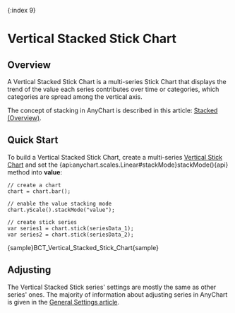 {:index 9}
# Vertical Stacked Stick Chart

## Overview

A Vertical Stacked Stick Chart is a multi-series Stick Chart that displays the trend of the value each series contributes over time or categories, which categories are spread among the vertical axis.

The concept of stacking in AnyChart is described in this article: [Stacked (Overview)](../Overview).

## Quick Start

To build a Vertical Stacked Stick Chart, create a multi-series [Vertical Stick Chart](../../Vertical/Stick_Chart) and set the {api:anychart.scales.Linear#stackMode}stackMode(){api} method into **value**:

```
// create a chart
chart = chart.bar();

// enable the value stacking mode
chart.yScale().stackMode("value");

// create stick series
var series1 = chart.stick(seriesData_1);
var series2 = chart.stick(seriesData_2);
```

{sample}BCT\_Vertical\_Stacked\_Stick\_Chart{sample}

## Adjusting

The Vertical Stacked Stick series' settings are mostly the same as other series' ones. The majority of information about adjusting series in AnyChart is given in the [General Settings article](../../General_Settings).
